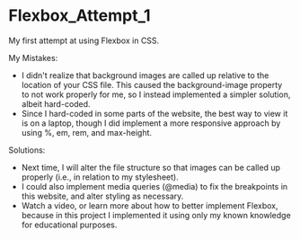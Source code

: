 # Flexbox_Attempt_1
 
My first attempt at using Flexbox in CSS.

My Mistakes:
- I didn't realize that background images are called up relative to the location of your CSS file. This caused the background-image property to not work properly for me, so I instead implemented a simpler solution, albeit hard-coded.
- Since I hard-coded in some parts of the website, the best way to view it is on a laptop, though I did implement a more responsive approach by using %, em, rem, and max-height.

Solutions:
- Next time, I will alter the file structure so that images can be called up properly (i.e., in relation to my stylesheet).
- I could also implement media queries (@media) to fix the breakpoints in this website, and alter styling as necessary.
- Watch a video, or learn more about how to better implement Flexbox, because in this project I implemented it using only my known knowledge for educational purposes.

